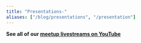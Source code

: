 ```yaml
---
title: "Presentations-"
aliases: ["/blog/presentations", "/presentation"]
---
```

**See all of our [meetup livestreams on YouTube](https://www.youtube.com/@NYCMesh/streams)**
